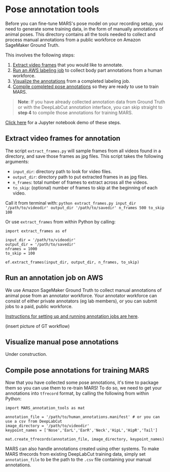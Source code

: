 # Pose annotation tools

Before you can fine-tune MARS's pose model on your recording setup, you need to generate some training data, in the form of manually annotations of animal poses. This directory contains all the tools needed to collect and process manual annotations from a public workforce on Amazon SageMaker Ground Truth.

This involves the following steps:

1. [Extract video frames](#extract-video-frames-for-annotation) that you would like to annotate.
2. [Run an AWS labeling job](#run-an-annotation-job-on-aws) to collect body part annotations from a human workforce.
3. [Visualize the annotations](#visualize-manual-pose-annotations) from a completed labeling job.
4. [Compile completed pose annotations](#compile-pose-annotations-for-training-mars) so they are ready to use to train MARS.

> **Note**: If you have already collected annotation data from Ground Truth or with the DeepLabCut annotation interface, you can skip straight to **step 4** to compile those annotations for training MARS.

[Click here](MARS_annotation_tools_demo.ipynb) for a Jupyter notebook demo of these steps.

## Extract video frames for annotation
The script `extract_frames.py` will sample frames from all videos found in a directory, and save those frames as jpg files. This script takes the following arguments:

* `input_dir`: directory path to look for video files.
* `output_dir`: directory path to put extracted frames in as jpg files.
* `n_frames`: total number of frames to extract across all the videos.
* `to_skip`: (optional) number of frames to skip at the beginning of each video.

Call it from terminal with:
`python extract_frames.py input_dir '/path/to/videodir' output_dir '/path/to/savedir' n_frames 500 to_skip 100`

Or use `extract_frames` from within Python by calling:
```
import extract_frames as ef

input_dir = '/path/to/videodir'
output_dir = '/path/to/savedir'
nframes = 1000
to_skip = 100

ef.extract_frames(input_dir, output_dir, n_frames, to_skip)
```
## Run an annotation job on AWS
We use Amazon SageMaker Ground Truth to collect manual annotations of animal pose from an annotator workforce. Your annotator workforce can consist of either private annotators (eg lab members), or you can submit jobs to a paid, public workforce.

[Instructions for setting up and running annotation jobs are here](docs/readme_groundTruthSetup.md).

(insert picture of GT workflow)

## Visualize manual pose annotations
Under construction.

## Compile pose annotations for training MARS
Now that you have collected some pose annotations, it's time to package them so you can use them to re-train MARS! To do so, we need to get your annotations into `tfrecord` format, by calling the following from within Python:

```
import MARS_annotation_tools as mat

annotation_file = '/path/to/human_annotations.manifest' # or you can use a csv from DeepLabCut
image_directory = '/path/to/videodir'
keypoint_names = ['Nose','EarL','EarR','Neck','HipL','HipR','Tail']

mat.create_tfrecords(annotation_file, image_directory, keypoint_names)
```
MARS can also handle annotations created using other systems. To make MARS tfrecords from existing DeepLabCut training data, simply set `annotation_file` to be the path to the `.csv` file containing your manual annotations.
